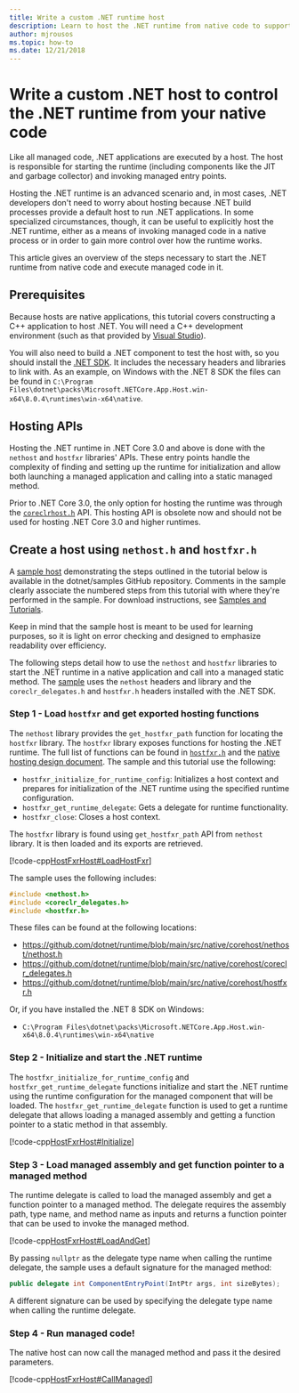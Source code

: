 ```yaml
---
title: Write a custom .NET runtime host
description: Learn to host the .NET runtime from native code to support advanced scenarios that require controlling how the .NET  runtime works.
author: mjrousos
ms.topic: how-to
ms.date: 12/21/2018
---
```

# Write a custom .NET host to control the .NET runtime from your native code

Like all managed code, .NET applications are executed by a host. The host is responsible for starting the runtime (including components like the JIT and garbage collector) and invoking managed entry points.

Hosting the .NET runtime is an advanced scenario and, in most cases, .NET developers don't need to worry about hosting because .NET build processes provide a default host to run .NET applications. In some specialized circumstances, though, it can be useful to explicitly host the .NET runtime, either as a means of invoking managed code in a native process or in order to gain more control over how the runtime works.

This article gives an overview of the steps necessary to start the .NET runtime from native code and execute managed code in it.

## Prerequisites

Because hosts are native applications, this tutorial covers constructing a C++ application to host .NET. You will need a C++ development environment (such as that provided by [Visual Studio](https://aka.ms/vsdownload?utm_source=mscom&utm_campaign=msdocs)).

You will also need to build a .NET component to test the host with, so you should install the [.NET SDK](https://dotnet.microsoft.com/download). It includes the necessary headers and libraries to link with. As an example, on Windows with the .NET 8 SDK the files can be found in `C:\Program Files\dotnet\packs\Microsoft.NETCore.App.Host.win-x64\8.0.4\runtimes\win-x64\native`.

## Hosting APIs

Hosting the .NET runtime in .NET Core 3.0 and above is done with the `nethost` and `hostfxr` libraries' APIs. These entry points handle the complexity of finding and setting up the runtime for initialization and allow both launching a managed application and calling into a static managed method.

Prior to .NET Core 3.0, the only option for hosting the runtime was through the [`coreclrhost.h`](https://github.com/dotnet/runtime/blob/main/src/coreclr/hosts/inc/coreclrhost.h) API. This hosting API is obsolete now and should not be used for hosting .NET Core 3.0 and higher runtimes.

## Create a host using `nethost.h` and `hostfxr.h`

A [sample host](https://github.com/dotnet/samples/tree/main/core/hosting) demonstrating the steps outlined in the tutorial below is available in the dotnet/samples GitHub repository. Comments in the sample clearly associate the numbered steps from this tutorial with where they're performed in the sample. For download instructions, see [Samples and Tutorials](../../samples-and-tutorials/index.md#view-and-download-samples).

Keep in mind that the sample host is meant to be used for learning purposes, so it is light on error checking and designed to emphasize readability over efficiency.

The following steps detail how to use the `nethost` and `hostfxr` libraries to start the .NET runtime in a native application and call into a managed static method. The [sample](https://github.com/dotnet/samples/tree/main/core/hosting/src) uses the `nethost` headers and library and the `coreclr_delegates.h` and `hostfxr.h` headers installed with the .NET SDK.

### Step 1 - Load `hostfxr` and get exported hosting functions

The `nethost` library provides the `get_hostfxr_path` function for locating the `hostfxr` library. The `hostfxr` library exposes functions for hosting the .NET runtime. The full list of functions can be found in [`hostfxr.h`](https://github.com/dotnet/runtime/blob/main/src/native/corehost/hostfxr.h) and the [native hosting design document](https://github.com/dotnet/runtime/blob/main/docs/design/features/native-hosting.md). The sample and this tutorial use the following:

* `hostfxr_initialize_for_runtime_config`: Initializes a host context and prepares for initialization of the .NET runtime using the specified runtime configuration.
* `hostfxr_get_runtime_delegate`: Gets a delegate for runtime functionality.
* `hostfxr_close`: Closes a host context.

The `hostfxr` library is found using `get_hostfxr_path` API from `nethost` library. It is then loaded and its exports are retrieved.

[!code-cpp[HostFxrHost#LoadHostFxr](~/samples/snippets/core/tutorials/netcore-hosting/csharp/HostWithHostFxr/src/NativeHost/nativehost.cpp#LoadHostFxr)]

The sample uses the following includes:

```cpp
#include <nethost.h>
#include <coreclr_delegates.h>
#include <hostfxr.h>
```

These files can be found at the following locations:

* <https://github.com/dotnet/runtime/blob/main/src/native/corehost/nethost/nethost.h>
* <https://github.com/dotnet/runtime/blob/main/src/native/corehost/coreclr_delegates.h>
* <https://github.com/dotnet/runtime/blob/main/src/native/corehost/hostfxr.h>

Or, if you have installed the .NET 8 SDK on Windows:

* `C:\Program Files\dotnet\packs\Microsoft.NETCore.App.Host.win-x64\8.0.4\runtimes\win-x64\native`

### Step 2 - Initialize and start the .NET runtime

The `hostfxr_initialize_for_runtime_config` and `hostfxr_get_runtime_delegate` functions initialize and start the .NET runtime using the runtime configuration for the managed component that will be loaded. The `hostfxr_get_runtime_delegate` function is used to get a runtime delegate that allows loading a managed assembly and getting a function pointer to a static method in that assembly.

[!code-cpp[HostFxrHost#Initialize](~/samples/snippets/core/tutorials/netcore-hosting/csharp/HostWithHostFxr/src/NativeHost/nativehost.cpp#Initialize)]

### Step 3 - Load managed assembly and get function pointer to a managed method

The runtime delegate is called to load the managed assembly and get a function pointer to a managed method. The delegate requires the assembly path, type name, and method name as inputs and returns a function pointer that can be used to invoke the managed method.

[!code-cpp[HostFxrHost#LoadAndGet](~/samples/snippets/core/tutorials/netcore-hosting/csharp/HostWithHostFxr/src/NativeHost/nativehost.cpp#LoadAndGet)]

By passing `nullptr` as the delegate type name when calling the runtime delegate, the sample uses a default signature for the managed method:

```csharp
public delegate int ComponentEntryPoint(IntPtr args, int sizeBytes);
```

A different signature can be used by specifying the delegate type name when calling the runtime delegate.

### Step 4 - Run managed code!

The native host can now call the managed method and pass it the desired parameters.

[!code-cpp[HostFxrHost#CallManaged](~/samples/snippets/core/tutorials/netcore-hosting/csharp/HostWithHostFxr/src/NativeHost/nativehost.cpp#CallManaged)]
